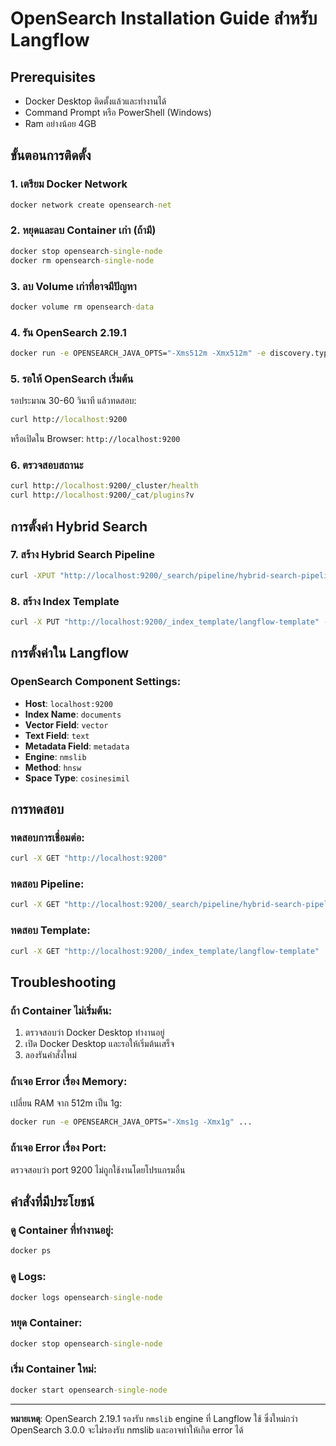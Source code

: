 # OpenSearch Installation Guide สำหรับ Langflow

## Prerequisites
- Docker Desktop ติดตั้งแล้วและทำงานได้
- Command Prompt หรือ PowerShell (Windows)
- Ram อย่างน้อย 4GB

## ขั้นตอนการติดตั้ง

### 1. เตรียม Docker Network
```cmd
docker network create opensearch-net
```

### 2. หยุดและลบ Container เก่า (ถ้ามี)
```cmd
docker stop opensearch-single-node
docker rm opensearch-single-node
```

### 3. ลบ Volume เก่าที่อาจมีปัญหา
```cmd
docker volume rm opensearch-data
```

### 4. รัน OpenSearch 2.19.1
```cmd
docker run -e OPENSEARCH_JAVA_OPTS="-Xms512m -Xmx512m" -e discovery.type="single-node" -e DISABLE_SECURITY_PLUGIN="true" -e bootstrap.memory_lock="true" -e cluster.name="opensearch-cluster" -e node.name="os01" -e DISABLE_INSTALL_DEMO_CONFIG="true" --ulimit nofile="65536:65536" --ulimit memlock="-1:-1" --net opensearch-net --restart=no -v opensearch-data-v2:/usr/share/opensearch/data -p 9200:9200 --name=opensearch-single-node opensearchproject/opensearch:2.19.1
```

### 5. รอให้ OpenSearch เริ่มต้น
รอประมาณ 30-60 วินาที แล้วทดสอบ:

```cmd
curl http://localhost:9200
```

หรือเปิดใน Browser: `http://localhost:9200`

### 6. ตรวจสอบสถานะ
```cmd
curl http://localhost:9200/_cluster/health
curl http://localhost:9200/_cat/plugins?v
```

## การตั้งค่า Hybrid Search

### 7. สร้าง Hybrid Search Pipeline
```cmd
curl -XPUT "http://localhost:9200/_search/pipeline/hybrid-search-pipeline" -H "Content-Type: application/json" -d "{\"description\": \"Pipeline for hybrid search\",\"phase_results_processors\": [{\"normalization-processor\": {\"normalization\": {\"technique\": \"min_max\"},\"combination\": {\"technique\": \"harmonic_mean\",\"parameters\": {\"weights\": [0.3,0.7]}}}}]}"
```

### 8. สร้าง Index Template
```cmd
curl -X PUT "http://localhost:9200/_index_template/langflow-template" -H "Content-Type: application/json" -d "{\"index_patterns\": [\"documents*\"], \"priority\": 1, \"template\": {\"settings\": {\"index\": {\"knn\": true, \"knn.algo_param.ef_search\": 100, \"number_of_shards\": 1, \"number_of_replicas\": 0}}, \"mappings\": {\"properties\": {\"vector\": {\"type\": \"knn_vector\", \"dimension\": 1536, \"method\": {\"name\": \"hnsw\", \"engine\": \"nmslib\", \"space_type\": \"cosinesimil\", \"parameters\": {\"ef_construction\": 128, \"m\": 16}}}, \"text\": {\"type\": \"text\"}, \"metadata\": {\"type\": \"object\"}}}}}"
```

## การตั้งค่าใน Langflow

### OpenSearch Component Settings:
- **Host**: `localhost:9200`
- **Index Name**: `documents`
- **Vector Field**: `vector`
- **Text Field**: `text`
- **Metadata Field**: `metadata`
- **Engine**: `nmslib`
- **Method**: `hnsw`
- **Space Type**: `cosinesimil`

## การทดสอบ

### ทดสอบการเชื่อมต่อ:
```cmd
curl -X GET "http://localhost:9200"
```

### ทดสอบ Pipeline:
```cmd
curl -X GET "http://localhost:9200/_search/pipeline/hybrid-search-pipeline"
```

### ทดสอบ Template:
```cmd
curl -X GET "http://localhost:9200/_index_template/langflow-template"
```

## Troubleshooting

### ถ้า Container ไม่เริ่มต้น:
1. ตรวจสอบว่า Docker Desktop ทำงานอยู่
2. เปิด Docker Desktop และรอให้เริ่มต้นเสร็จ
3. ลองรันคำสั่งใหม่

### ถ้าเจอ Error เรื่อง Memory:
เปลี่ยน RAM จาก 512m เป็น 1g:
```cmd
docker run -e OPENSEARCH_JAVA_OPTS="-Xms1g -Xmx1g" ...
```

### ถ้าเจอ Error เรื่อง Port:
ตรวจสอบว่า port 9200 ไม่ถูกใช้งานโดยโปรแกรมอื่น

## คำสั่งที่มีประโยชน์

### ดู Container ที่ทำงานอยู่:
```cmd
docker ps
```

### ดู Logs:
```cmd
docker logs opensearch-single-node
```

### หยุด Container:
```cmd
docker stop opensearch-single-node
```

### เริ่ม Container ใหม่:
```cmd
docker start opensearch-single-node
```

---

**หมายเหตุ**: OpenSearch 2.19.1 รองรับ `nmslib` engine ที่ Langflow ใช้ ซึ่งใหม่กว่า OpenSearch 3.0.0 จะไม่รองรับ nmslib และอาจทำให้เกิด error ได้